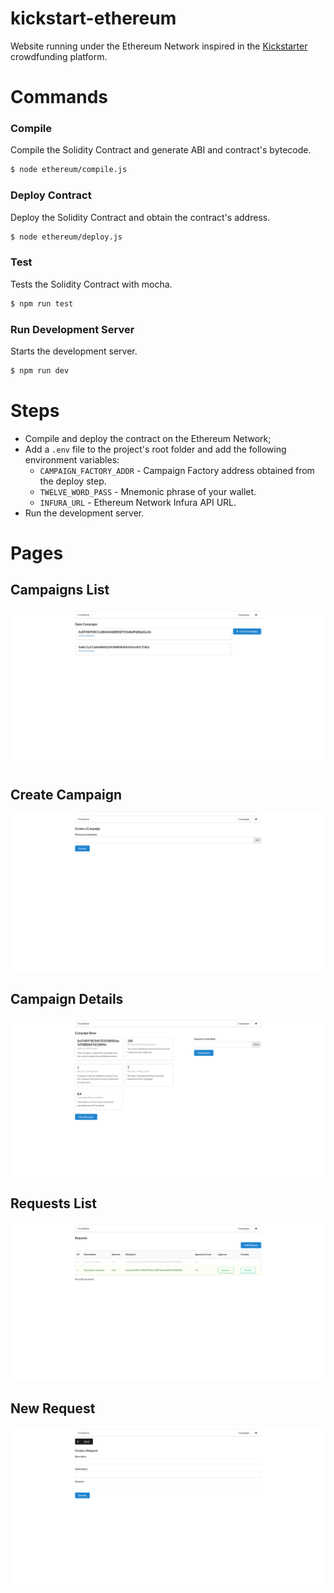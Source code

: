 # kickstart-ethereum

Website running under the Ethereum Network inspired in the [Kickstarter](https://www.kickstarter.com/?ref=nav) crowdfunding platform.

# Commands

### Compile

Compile the Solidity Contract and generate ABI and contract's bytecode.

```bash
$ node ethereum/compile.js
```

### Deploy Contract

Deploy the Solidity Contract and obtain the contract's address.

```bash
$ node ethereum/deploy.js
```

### Test

Tests the Solidity Contract with mocha.

```bash
$ npm run test
```

### Run Development Server

Starts the development server.

```bash
$ npm run dev
```

# Steps

- Compile and deploy the contract on the Ethereum Network;
- Add a `.env` file to the project's root folder and add the following environment variables:
  - `CAMPAIGN_FACTORY_ADDR` - Campaign Factory address obtained from the deploy step.
  - `TWELVE_WORD_PASS` - Mnemonic phrase of your wallet.
  - `INFURA_URL` - Ethereum Network Infura API URL.
- Run the development server.

# Pages

## Campaigns List
![campaignsList](docs/images/campaignsList.png)

## Create Campaign
![createCampaign](docs/images/createCampaign.png)

## Campaign Details
![campaignDetails](docs/images/campaignDetails.png)

## Requests List
![requestsList](docs/images/requestsList.png)

## New Request
![newRequest](docs/images/newRequest.png)